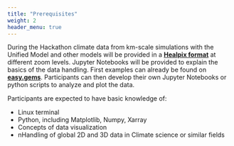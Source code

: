 ```yaml
---
title: "Prerequisites"
weight: 2
header_menu: true
---
```



During the Hackathon climate data from km-scale simulations with the Unified Model and other models will be provided in a [**Healpix format**](https://easy.gems.dkrz.de/Processing/healpix/index.html) at different zoom levels. Jupyter Notebooks will be provided to explain the basics of the data handling. First examples can already be found on [**easy.gems**](https://easy.gems.dkrz.de/Processing/healpix/healpix_starter.html). Participants can then develop their own Jupyter Notebooks or python scripts to analyze and plot the data.

Participants are expected to have basic knowledge of:

- Linux terminal
- Python, including Matplotlib, Numpy, Xarray
- Concepts of data visualization
- nHandling of global 2D and 3D data in Climate science or similar fields
